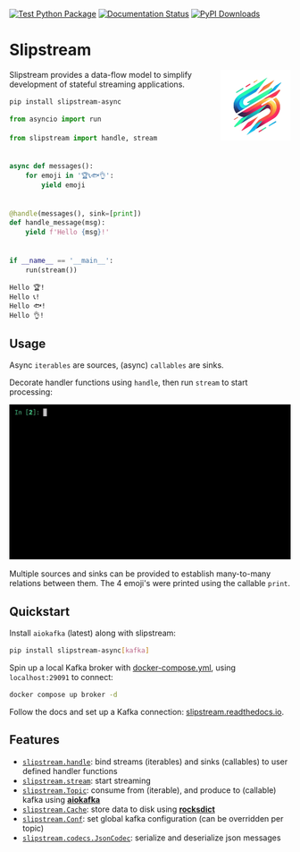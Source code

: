 [![Test Python Package](https://github.com/Menziess/slipstream-async/actions/workflows/triggered-tests.yml/badge.svg)](https://github.com/Menziess/slipstream-async/actions/workflows/triggered-tests.yml)
[![Documentation Status](https://readthedocs.org/projects/slipstream/badge/?version=latest)](https://slipstream.readthedocs.io/en/latest/?badge=latest)
[![PyPI Downloads](https://img.shields.io/pypi/dm/slipstream-async.svg)](https://pypi.org/project/slipstream-async/)

# Slipstream

<img src="https://raw.githubusercontent.com/menziess/slipstream/master/res/logo.png" width="25%" height="25%" align="right" />

Slipstream provides a data-flow model to simplify development of stateful streaming applications.

```sh
pip install slipstream-async
```

```py
from asyncio import run

from slipstream import handle, stream


async def messages():
    for emoji in '🏆📞🐟👌':
        yield emoji


@handle(messages(), sink=[print])
def handle_message(msg):
    yield f'Hello {msg}!'


if __name__ == '__main__':
    run(stream())
```

```sh
Hello 🏆!
Hello 📞!
Hello 🐟!
Hello 👌!
```

## Usage

Async `iterables` are sources, (async) `callables` are sinks.

Decorate handler functions using `handle`, then run `stream` to start processing:

<img src="https://raw.githubusercontent.com/menziess/slipstream/master/res/demo.gif" />

Multiple sources and sinks can be provided to establish many-to-many relations between them.
The 4 emoji's were printed using the callable `print`.

## Quickstart

Install `aiokafka` (latest) along with slipstream:

```sh
pip install slipstream-async[kafka]
```

Spin up a local Kafka broker with [docker-compose.yml](docker-compose.yml), using `localhost:29091` to connect:

```sh
docker compose up broker -d
```

Follow the docs and set up a Kafka connection: [slipstream.readthedocs.io](https://slipstream.readthedocs.io).

## Features

- [`slipstream.handle`](slipstream/__init__.py): bind streams (iterables) and sinks (callables) to user defined handler functions
- [`slipstream.stream`](slipstream/__init__.py): start streaming
- [`slipstream.Topic`](slipstream/core.py): consume from (iterable), and produce to (callable) kafka using [**aiokafka**](https://aiokafka.readthedocs.io/en/stable/index.html)
- [`slipstream.Cache`](slipstream/caching.py): store data to disk using [**rocksdict**](https://congyuwang.github.io/RocksDict/rocksdict.html)
- [`slipstream.Conf`](slipstream/core.py): set global kafka configuration (can be overridden per topic)
- [`slipstream.codecs.JsonCodec`](slipstream/codecs.py): serialize and deserialize json messages
